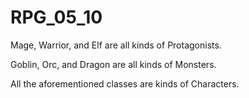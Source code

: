 # RPG_05_10

Mage, Warrior, and Elf are all kinds of Protagonists.

Goblin, Orc, and Dragon are all kinds of Monsters.

All the aforementioned classes are kinds of Characters.
